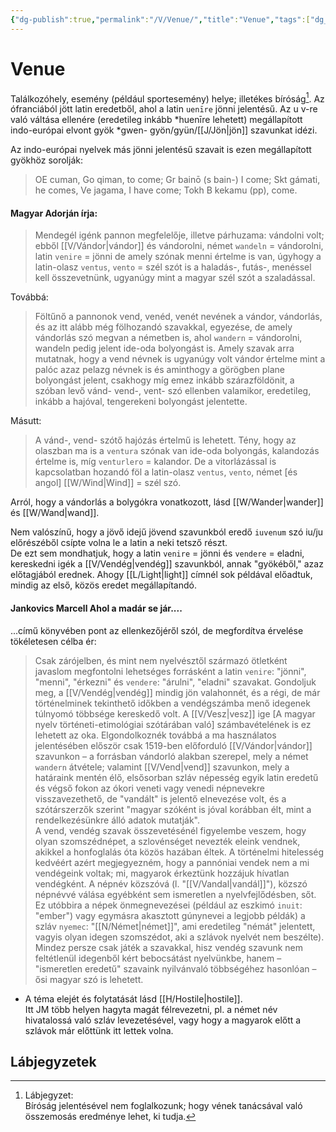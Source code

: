 ```yaml
---
{"dg-publish":true,"permalink":"/V/Venue/","title":"Venue","tags":["dg_uploaded"],"created":"2023-11-10T12:18","updated":"2023-11-10T12:18"}
---
```



# Venue

Találkozóhely, esemény (például sportesemény) helye; illetékes bíróság[^1]. Az ófranciából jött latin eredetből, ahol a latin `uenīre` jönni jelentésű. Az u v-re való váltása ellenére (eredetileg inkább \*huenīre lehetett) megállapított indo-európai elvont gyök \*gwen- gyön/gyün/[[J/Jön\|jön]] szavunkat idézi.  

Az indo-európai nyelvek más jönni jelentésű szavait is ezen megállapított gyökhöz sorolják:  
> OE cuman, Go qiman, to come; Gr bainō (s bain-) I come; Skt gámati, he comes, Ve jagama, I have come; Tokh B kekamu (pp), come.  

#### Magyar Adorján írja:

> Mendegél igénk pannon megfelelője, illetve párhuzama: vándolni volt; ebből [[V/Vándor\|vándor]] és vándorolni, német `wandeln` = vándorolni, latin `venire` = jönni de amely szónak menni értelme is van, úgyhogy a latin-olasz `ventus`, `vento` = szél szót is a haladás-, futás-, menéssel kell összevetnünk, ugyanúgy mint a magyar szél szót a szaladással.  

Továbbá:  
> Föltűnő a pannonok vend, venéd, venét nevének a vándor, vándorlás, és az itt alább még fölhozandó szavakkal, egyezése, de amely vándorlás szó megvan a németben is, ahol `wandern` = vándorolni, wandeln pedig jelent ide-oda bolyongást is. Amely szavak arra mutatnak, hogy a vend névnek is ugyanúgy volt vándor értelme mint a palóc azaz pelazg névnek is és aminthogy a görögben plane bolyongást jelent, csakhogy míg emez inkább szárazföldönit, a szóban levő vánd- vend-, vent- szó ellenben valamikor, eredetileg, inkább a hajóval, tengerekeni bolyongást jelentette.  

Másutt:  
> A vánd-, vend- szótő hajózás értelmű is lehetett. Tény, hogy az olaszban ma is a `ventura` szónak van ide-oda bolyongás, kalandozás értelme is, míg `venturlero` = kalandor. De a vitorlázással is kapcsolatban hozandó föl a latin-olasz `ventus`, `vento`, német \[és angol\] [[W/Wind\|Wind]] = szél szó.  

Arról, hogy a vándorlás a bolygókra vonatkozott, lásd [[W/Wander\|wander]] és [[W/Wand\|wand]].  

Nem valószínű, hogy a jövő idejű jövend szavunkból eredő `iuvenum` szó iu/ju előrészéből csípte volna le a latin a neki tetsző részt.  
De ezt sem mondhatjuk, hogy a latin `venire` = jönni és `vendere` = eladni, kereskedni igék a [[V/Vendég\|vendég]] szavunkból, annak "gyökéből," azaz előtagjából erednek. Ahogy [[L/Light\|light]] címnél sok példával előadtuk, mindig az első, közös eredet megállapítandó.  

#### Jankovics Marcell Ahol a madár se jár....

...című könyvében pont az ellenkezőjéről szól, de megfordítva érvelése tökéletesen célba ér:  
> Csak zárójelben, és mint nem nyelvésztől származó ötletként javaslom megfontolni lehetséges forrásként a latin `venire`: "jönni", "menni", "érkezni" és `vendere`: "árulni", "eladni" szavakat. Gondoljuk meg, a [[V/Vendég\|vendég]] mindig jön valahonnét, és a régi, de már történelminek tekinthető időkben a vendégszámba menő idegenek túlnyomó többsége kereskedő volt. A [[V/Vesz\|vesz]] ige \[A magyar nyelv történeti-etimológiai szótárában való\] számbavételének is ez lehetett az oka. Elgondolkoznék továbbá a ma használatos jelentésében először csak 1519-ben előforduló [[V/Vándor\|vándor]] szavunkon – a forrásban vándorló alakban szerepel, mely a német `wandern` átvétele; valamint [[V/Vend\|vend]] szavunkon, mely a határaink mentén élő, elsősorban szláv népesség egyik latin eredetű és végső fokon az ókori veneti vagy venedi népnevekre visszavezethető, de "vandált" is jelentő elnevezése volt, és a szótárszerzők szerint "magyar szóként is jóval korábban élt, mint a rendelkezésünkre álló adatok mutatják".  
> A vend, vendég szavak összevetésénél figyelembe veszem, hogy olyan szomszédnépet, a szlovénséget nevezték eleink vendnek, akikkel a honfoglalás óta közös hazában éltek. A történelmi hitelesség kedvéért azért megjegyezném, hogy a pannóniai vendek nem a mi vendégeink voltak; mi, magyarok érkeztünk hozzájuk hívatlan vendégként. A népnév közszóvá (l. "[[V/Vandal\|vandál]]"), közszó népnévvé válása egyébként sem ismeretlen a nyelvfejlődésben, sőt. Ez utóbbira a népek önmegnevezései (például az eszkimó `inuit`: "ember") vagy egymásra akasztott gúnynevei a legjobb példák) a szláv `nyemec`: "[[N/Német\|német]]", ami eredetileg "némát" jelentett, vagyis olyan idegen szomszédot, aki a szlávok nyelvét nem beszélte). Mindez persze csak játék a szavakkal, hisz vendég szavunk nem feltétlenül idegenből kért bebocsátást nyelvünkbe, hanem – "ismeretlen eredetű" szavaink nyilvánvaló többségéhez hasonlóan – ősi magyar szó is lehetett.  
- A téma elejét és folytatását lásd [[H/Hostile\|hostile]].  <br/>
Itt JM több helyen hagyta magát félrevezetni, pl. a német név hivatalossá való szláv levezetésével, vagy hogy a magyarok előtt a szlávok már előttünk itt lettek volna.  

## Lábjegyzetek

[^1]: Lábjegyzet:  
Bíróság jelentésével nem foglalkozunk; hogy vének tanácsával való összemosás eredménye lehet, ki tudja.  
